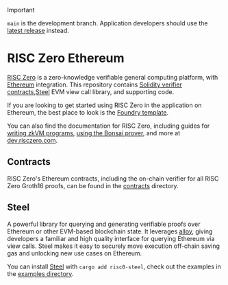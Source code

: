 > [!IMPORTANT]
> `main` is the development branch.
> Application developers should use the [latest release](https://github.com/risc0/risc0-ethereum/releases) instead.

# RISC Zero Ethereum

[RISC Zero] is a zero-knowledge verifiable general computing platform, with [Ethereum] integration.
This repository contains [Solidity verifier contracts][contracts],[Steel] EVM view call library, and supporting code.

If you are looking to get started using RISC Zero in the application on Ethereum, the best place to look is the [Foundry template][template].

You can also find the documentation for RISC Zero, including guides for [writing zkVM programs][risc0-quickstart], [using the Bonsai prover][bonsai-quickstart], and more at [dev.risczero.com].

## Contracts

RISC Zero's Ethereum contracts, including the on-chain verifier for all RISC Zero Groth16 proofs, can be found in the [contracts] directory.

## Steel

A powerful library for querying and generating verifiable proofs over Ethereum or other EVM-based blockchain state. It leverages [alloy], giving developers a familiar and high quality interface for querying Ethereum via view calls. Steel makes it easy to securely move execution off-chain saving gas and unlocking new use cases on Ethereum.

You can install [Steel] with `cargo add risc0-steel`, check out the examples in the [examples directory](./examples/erc20-counter).

[RISC Zero]: https://github.com/risc0/risc0
[Ethereum]: https://ethereum.org/
[contracts]: ./contracts
[Steel]: ./steel
[template]: https://github.com/risc0/bonsai-foundry-template
[dev.risczero.com]: https://dev.risczero.com
[risc0-quickstart]: https://dev.risczero.com/api/zkvm/quickstart
[bonsai-quickstart]: https://dev.risczero.com/api/bonsai/quickstart
[alloy]: https://github.com/alloy-rs
